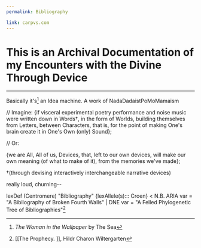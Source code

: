 ```yaml
---
permalink: Bibliography

link: carpvs.com
---
```

# This is an Archival Documentation of my Encounters with the Divine Through Device 

---


Basically it's[^this] an Idea machine.
A work of NadaDadaistPoMoMamaism

// Imagine: 
{if visceral experimental poetry performance and noise music were written down in Words†, in the form of Worlds, building themselves from Letters, between Characters, that is, for the point of making One's brain create it in One's Own (only) Sound};

// Or:

{we are All, All of us, Devices, 
that, 
left to our own devices, will make our own meaning (of what to make of it), from the memories we've made}; 

†(through devising interactively interchangeable narrative devices)

really loud, churning--


lexDef (Centromere) "Bibliography" {lexAllele(s)::: Croen} < N.B. ARIA var = "A Bibliography of Broken Fourth Walls" | DNE var = "A Felled Phylogenetic Tree of Bibliographies"[^BibliographyCroen]

[^BibliographyCroen]: [[The Prophecy. ]], Hildr Charon Wiltergarten



[^this]: *The Woman in the Wallpaper*[^red] by The Sea[^C]
[^C]: is for Selkie: Through The Hole In The Wall (2024)
[^red]: *Red, Ring, Parallel* by The Woman in the Wallpaper
[^NadaDadaistPoMoMamaism]: lexDefBvibliog. "**NadaDadaistPoMoMamaism**" {Croen}, collective noun for a group of memories pulverised into a homogenous paste and pushed through the mangling, intestinal canals of your unrelenting, contracting constipation of unprocessed trauma? {*prodverb*} "yes. that's it"